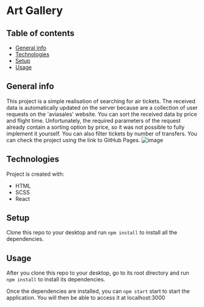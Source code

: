 Art Gallery
============

## Table of contents
* [General info](#general-info)
* [Technologies](#technologies)
* [Setup](#setup)
* [Usage](#usage)

## General info
This project is a simple realisation of searching for air tickets. The received data is automatically updated on the server because are a collection of user requests on the 'aviasales' website. You can sort the received data by price and flight time. Unfortunately, the required parameters of the request already contain a sorting option by price, so it was not possible to fully implement it yourself. You can also filter tickets by number of transfers. You can check the project using the link to GitHub Pages.
![image](https://github.com/VitaFilimonova/AviaTicketsSearch/assets/114240442/d5f0f510-c9c8-4b06-a526-037ca4004e0e)


	
## Technologies
Project is created with:
* HTML
* SCSS
* React
	
## Setup
Clone this repo to your desktop and run `npm install` to install all the dependencies.

## Usage
After you clone this repo to your desktop, go to its root directory and run `npm install` to install its dependencies.

Once the dependencies are installed, you can `npm start` start to start the application. You will then be able to access it at localhost:3000

